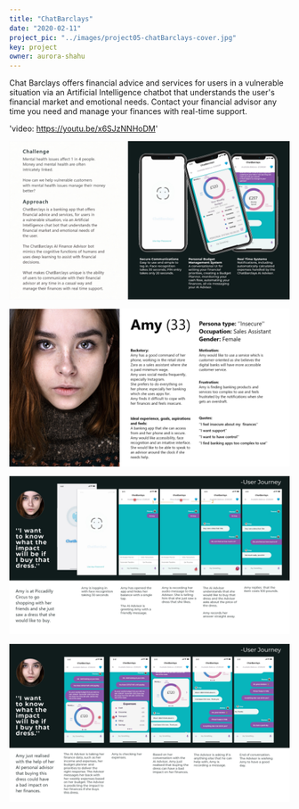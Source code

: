 ```yaml
---
title: "ChatBarclays"
date: "2020-02-11"
project_pic: "../images/project05-chatBarclays-cover.jpg"
key: project
owner: aurora-shahu
---
```



Chat Barclays offers financial advice and services for users in a vulnerable situation via an Artificial Intelligence chatbot that understands the user's financial market and emotional needs. Contact your financial advisor any time you need and manage your finances with real-time support.


'video: https://youtu.be/x6SJzNNHoDM'



![ChatBarclays](../images/project05-chatBarclays-page01.jpg)


![ChatBarclays](../images/project05-chatBarclays-page02.jpg)

![ChatBarclays](../images/project05-chatBarclays-page03.jpg)

![ChatBarclays](../images/project05-chatBarclays-page04.jpg)
